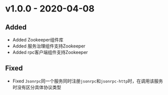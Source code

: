 # v1.0.0 - 2020-04-08

## Added

- Added Zookeeper组件库
- Added 服务治理组件支持Zookeeper
- Added rpc客户端组件支持Zookeeper

## Fixed

- Fixed  `Jsonrpc`同一个服务同时注册`jsonrpc`和`jsonrpc-http`时，在调用该服务时没有区分具体协议类型
